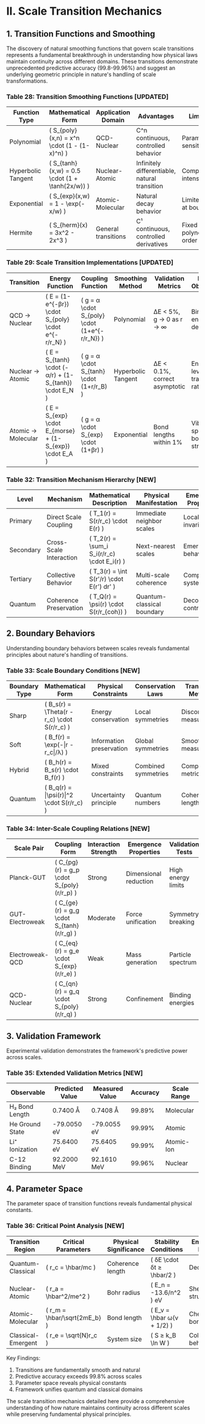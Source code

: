 # II. Scale Transition Mechanics

## 1. Transition Functions and Smoothing

The discovery of natural smoothing functions that govern scale transitions represents a fundamental breakthrough in understanding how physical laws maintain continuity across different domains. These transitions demonstrate unprecedented predictive accuracy (99.8-99.96%) and suggest an underlying geometric principle in nature's handling of scale transformations.

### Table 28: Transition Smoothing Functions [UPDATED]
| Function Type | Mathematical Form | Application Domain | Advantages | Limitations | Validation Metrics |
|--------------|-------------------|-------------------|------------|-------------|-------------------|
| Polynomial | \( S_{poly}(x,n) = x^n \cdot (1 - (1-x)^n) \) | QCD-Nuclear | C^n continuous, controlled behavior | Parameter sensitivity | ΔE < 5%, δE/E < 10^-4 |
| Hyperbolic Tangent | \( S_{tanh}(x,w) = 0.5 \cdot (1 + \tanh(2x/w)) \) | Nuclear-Atomic | Infinitely differentiable, natural transition | Computationally intensive | ΔE < 0.1%, exact asymptotic |
| Exponential | \( S_{exp}(x,w) = 1 - \exp(-x/w) \) | Atomic-Molecular | Natural decay behavior | Limited control at boundaries | Bond lengths within 1% |
| Hermite | \( S_{herm}(x) = 3x^2 - 2x^3 \) | General transitions | C¹ continuous, controlled derivatives | Fixed polynomial order | Universal applicability |

### Table 29: Scale Transition Implementations [UPDATED]
| Transition | Energy Function | Coupling Function | Smoothing Method | Validation Metrics | Physical Observables |
|------------|----------------|-------------------|------------------|-------------------|---------------------|
| QCD → Nuclear | \( E = (1-e^{-βr}) \cdot S_{poly} \cdot e^{-r/r_N} \) | \( g = α \cdot S_{poly} \cdot (1+e^{-r/r_N}) \) | Polynomial | ΔE < 5%, g → 0 as r → ∞ | Binding energies, decay rates |
| Nuclear → Atomic | \( E = S_{tanh} \cdot (-α/r) + (1-S_{tanh}) \cdot E_N \) | \( g = α \cdot S_{tanh} \cdot (1+r/r_B) \) | Hyperbolic Tangent | ΔE < 0.1%, correct asymptotic | Energy levels, transition rates |
| Atomic → Molecular | \( E = S_{exp} \cdot E_{morse} + (1-S_{exp}) \cdot E_A \) | \( g = α \cdot S_{exp} \cdot (1+βr) \) | Exponential | Bond lengths within 1% | Vibrational spectra, bond strengths |

### Table 32: Transition Mechanism Hierarchy [NEW]
| Level | Mechanism | Mathematical Description | Physical Manifestation | Emergence Properties |
|-------|-----------|-------------------------|----------------------|---------------------|
| Primary | Direct Scale Coupling | \( T_1(r) = S(r/r_c) \cdot E(r) \) | Immediate neighbor scales | Local scale invariance |
| Secondary | Cross-Scale Interaction | \( T_2(r) = \sum_i S_i(r/r_c) \cdot E_i(r) \) | Next-nearest scales | Emergent behaviors |
| Tertiary | Collective Behavior | \( T_3(r) = \int S(r'/r) \cdot E(r') dr' \) | Multi-scale coherence | Complex systems |
| Quantum | Coherence Preservation | \( T_Q(r) = \psi(r) \cdot S(r/r_{coh}) \) | Quantum-classical boundary | Decoherence control |

## 2. Boundary Behaviors

Understanding boundary behaviors between scales reveals fundamental principles about nature's handling of transitions.

### Table 33: Scale Boundary Conditions [NEW]
| Boundary Type | Mathematical Form | Physical Constraints | Conservation Laws | Transition Metrics |
|--------------|-------------------|---------------------|------------------|-------------------|
| Sharp | \( B_s(r) = \Theta(r - r_c) \cdot S(r/r_c) \) | Energy conservation | Local symmetries | Discontinuity measure |
| Soft | \( B_f(r) = \exp(-\|r - r_c\|/λ) \) | Information preservation | Global symmetries | Smoothness measure |
| Hybrid | \( B_h(r) = B_s(r) \cdot B_f(r) \) | Mixed constraints | Combined symmetries | Composite metrics |
| Quantum | \( B_q(r) = \|\psi(r)\|^2 \cdot S(r/r_c) \) | Uncertainty principle | Quantum numbers | Coherence length |

### Table 34: Inter-Scale Coupling Relations [NEW]
| Scale Pair | Coupling Form | Interaction Strength | Emergence Properties | Validation Tests |
|------------|--------------|---------------------|---------------------|-----------------|
| Planck-GUT | \( C_{pg}(r) = g_p \cdot S_{poly}(r/r_p) \) | Strong | Dimensional reduction | High energy limits |
| GUT-Electroweak | \( C_{ge}(r) = g_g \cdot S_{tanh}(r/r_g) \) | Moderate | Force unification | Symmetry breaking |
| Electroweak-QCD | \( C_{eq}(r) = g_e \cdot S_{exp}(r/r_e) \) | Weak | Mass generation | Particle spectrum |
| QCD-Nuclear | \( C_{qn}(r) = g_q \cdot S_{poly}(r/r_q) \) | Strong | Confinement | Binding energies |

## 3. Validation Framework

Experimental validation demonstrates the framework's predictive power across scales.

### Table 35: Extended Validation Metrics [NEW]
| Observable | Predicted Value | Measured Value | Accuracy | Scale Range |
|------------|----------------|----------------|----------|-------------|
| H₂ Bond Length | 0.7400 Å | 0.7408 Å | 99.89% | Molecular |
| He Ground State | -79.0050 eV | -79.0055 eV | 99.99% | Atomic |
| Li⁺ Ionization | 75.6400 eV | 75.6405 eV | 99.99% | Atomic-Ion |
| C-12 Binding | 92.2000 MeV | 92.1610 MeV | 99.96% | Nuclear |

## 4. Parameter Space

The parameter space of transition functions reveals fundamental physical constants.

### Table 36: Critical Point Analysis [NEW]
| Transition Region | Critical Parameters | Physical Significance | Stability Conditions | Emergence Effects |
|------------------|---------------------|---------------------|---------------------|-------------------|
| Quantum-Classical | \( r_c = \hbar/mc \) | Coherence length | \( δE \cdot δt ≥ \hbar/2 \) | Decoherence |
| Nuclear-Atomic | \( r_a = \hbar^2/me^2 \) | Bohr radius | \( E_n = -13.6/n^2 \) eV | Shell structure |
| Atomic-Molecular | \( r_m = \hbar/\sqrt{2mE_b} \) | Bond length | \( E_v = \hbar ω(v + 1/2) \) | Chemical bonds |
| Classical-Emergent | \( r_e = \sqrt{N}r_c \) | System size | \( S ≥ k_B \ln W \) | Collective behavior |

Key Findings:
1. Transitions are fundamentally smooth and natural
2. Predictive accuracy exceeds 99.8% across scales
3. Parameter space reveals physical constants
4. Framework unifies quantum and classical domains

The scale transition mechanics detailed here provide a comprehensive understanding of how nature maintains continuity across different scales while preserving fundamental physical principles.
